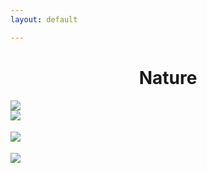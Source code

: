 ```yaml
---
layout: default

---
```

<div class="container">
    <h1 align="center"> Nature </h1>
    <div class="row row-m-t"></div>
    <div class="gallery">
        <div class="row justify-content-center">
                <a href="https://res.cloudinary.com/matchapixel/image/upload/v1585242289/lake22_bsqkk2.jpg" data-title="Late Night Shift | Washington DC, 2019" data-lightbox="Selected Works"><img src="https://res.cloudinary.com/matchapixel/image/upload/c_scale,h_2705,q_100/v1585242289/lake22_bsqkk2.jpg" class="responsive">
                </a>
        </div>
        <!--  row 1 ends -->
        <div class="row row-m-t"></div>
        <div class="row justify-content-center">
                <a href="https://res.cloudinary.com/matchapixel/image/upload/v1585247730/okinawa_gone_fishing_uugyff.jpg" data-title="Gone Fishing | Okinawa, Japan | 2016" data-lightbox="Selected Works"><img src="https://res.cloudinary.com/matchapixel/image/upload/c_scale,q_100,w_2704/v1585247730/okinawa_gone_fishing_uugyff.jpg" class="responsive">
                </a>
        </div>
        <!--  row 2 ends -->
        <div class="row row-m-t"></div>
        <div class="row justify-content-center">
                <a href="https://res.cloudinary.com/matchapixel/image/upload/v1585250300/autumn_in_hokkaido_dtnjsm.jpg" data-title="Autumn in Hokkaido | Onuma, Japan | 2019" data-lightbox="Selected Works"><img src="https://res.cloudinary.com/matchapixel/image/upload/c_scale,q_100,w_2705/v1585250300/autumn_in_hokkaido_dtnjsm.jpg" style="margin-top:18.083px" class="responsive">
                </a>
        </div>
        <!--  row 3 ends -->
        <div class="row row-m-t"></div>
        <div class="row justify-content-center">
                <a href="https://res.cloudinary.com/matchapixel/image/upload/v1585242697/archives_3_6_yzu40k.jpg" data-title="Matterhorn | Zermatt, Switzerland | 2018" data-lightbox="Selected Works"><img src="https://res.cloudinary.com/matchapixel/image/upload/c_scale,q_100,w_2704/v1585242697/archives_3_6_yzu40k.jpg" style="margin-top:18.083px" class="responsive">
                </a>
        </div>
            <!--  row 4 ends -->
    </div>
</div>